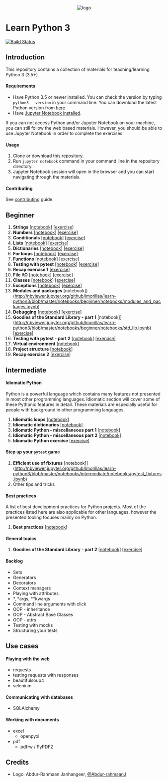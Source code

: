 <p align="center">
  <img src="logo.png" alt="logo"/>
</p>

# Learn Python 3

[![Build Status](https://travis-ci.org/lmorillas/learn-python3.svg?branch=master)](https://travis-ci.org/lmorillas/learn-python3)

## Introduction

This repository contains a collection of materials for teaching/learning Python 3 (3.5+).

#### Requirements
* Have Python 3.5 or newer installed. You can check the version by typing `python3 --version` in your command line. You can download the latest Python version from [here](https://www.python.org/downloads/).
* Have [Jupyter Notebook installed](http://jupyter.readthedocs.io/en/latest/install.html).

If you can not access Python and/or Jupyter Notebook on your machine, you can still follow the web based materials. However, you should be able to use Jupyter Notebook in order to complete the exercises.

#### Usage

1. Clone or download this repository.
2. Run `jupyter notebook` command in your command line in the repository directory.
3. Jupyter Notebook session will open in the browser and you can start navigating through the materials.

#### Contributing
See [contributing](https://github.com/lmorillas/learn-python3/blob/master/CONTRIBUTING.md) guide.


## Beginner
1. **Strings** [[notebook]](http://nbviewer.jupyter.org/github/lmorillas/learn-python3/blob/master/notebooks/beginner/notebooks/strings.ipynb) [[exercise]](http://nbviewer.jupyter.org/github/lmorillas/learn-python3/blob/master/notebooks/beginner/exercises/strings_exercise.ipynb)
1. **Numbers** [[notebook]](http://nbviewer.jupyter.org/github/lmorillas/learn-python3/blob/master/notebooks/beginner/notebooks/numbers.ipynb) [[exercise]](http://nbviewer.jupyter.org/github/lmorillas/learn-python3/blob/master/notebooks/beginner/exercises/numbers_exercise.ipynb)
1. **Conditionals** [[notebook]](http://nbviewer.jupyter.org/github/lmorillas/learn-python3/blob/master/notebooks/beginner/notebooks/conditionals.ipynb) [[exercise]](http://nbviewer.jupyter.org/github/lmorillas/learn-python3/blob/master/notebooks/beginner/exercises/conditionals_exercise.ipynb)
1. **Lists** [[notebook]](http://nbviewer.jupyter.org/github/lmorillas/learn-python3/blob/master/notebooks/beginner/notebooks/lists.ipynb) [[exercise]](http://nbviewer.jupyter.org/github/lmorillas/learn-python3/blob/master/notebooks/beginner/exercises/lists_exercise.ipynb)
1. **Dictionaries** [[notebook]](http://nbviewer.jupyter.org/github/lmorillas/learn-python3/blob/master/notebooks/beginner/notebooks/dictionaries.ipynb) [[exercise]](http://nbviewer.jupyter.org/github/lmorillas/learn-python3/blob/master/notebooks/beginner/exercises/dictionaries_exercise.ipynb)
1. **For loops** [[notebook]](http://nbviewer.jupyter.org/github/lmorillas/learn-python3/blob/master/notebooks/beginner/notebooks/for_loops.ipynb) [[exercise]](http://nbviewer.jupyter.org/github/lmorillas/learn-python3/blob/master/notebooks/beginner/exercises/for_loops_exercise.ipynb)
1. **Functions** [[notebook]](http://nbviewer.jupyter.org/github/lmorillas/learn-python3/blob/master/notebooks/beginner/notebooks/functions.ipynb) [[exercise]](http://nbviewer.jupyter.org/github/lmorillas/learn-python3/blob/master/notebooks/beginner/exercises/functions_exercise.ipynb)
1. **Testing with pytest** [[notebook]](http://nbviewer.jupyter.org/github/lmorillas/learn-python3/blob/master/notebooks/beginner/notebooks/testing1.ipynb) [[exercise]](http://nbviewer.jupyter.org/github/lmorillas/learn-python3/blob/master/notebooks/beginner/exercises/testing1_exercise.ipynb)
1. **Recap exercise 1** [[exercise]](http://nbviewer.jupyter.org/github/lmorillas/learn-python3/blob/master/notebooks/beginner/exercises/recap1_exercise.ipynb)
1. **File I\O** [[notebook]](http://nbviewer.jupyter.org/github/lmorillas/learn-python3/blob/master/notebooks/beginner/notebooks/file_io.ipynb) [[exercise]](http://nbviewer.jupyter.org/github/lmorillas/learn-python3/blob/master/notebooks/beginner/exercises/file_io_exercise.ipynb)
1. **Classes** [[notebook]](http://nbviewer.jupyter.org/github/lmorillas/learn-python3/blob/master/notebooks/beginner/notebooks/classes.ipynb) [[exercise]](http://nbviewer.jupyter.org/github/lmorillas/learn-python3/blob/master/notebooks/beginner/exercises/classes_exercise.ipynb)
1. **Exceptions** [[notebook]](http://nbviewer.jupyter.org/github/lmorillas/learn-python3/blob/master/notebooks/beginner/notebooks/exceptions.ipynb) [[exercise]](http://nbviewer.jupyter.org/github/lmorillas/learn-python3/blob/master/notebooks/beginner/exercises/exceptions_exercise.ipynb)
1. **Modules and packages** [notebook]](http://nbviewer.jupyter.org/github/lmorillas/learn-python3/blob/master/notebooks/beginner/notebooks/modules_and_packages.ipynb)
1. **Debugging** [[notebook]](http://nbviewer.jupyter.org/github/lmorillas/learn-python3/blob/master/notebooks/beginner/notebooks/debugging.ipynb) [[exercise]](http://nbviewer.jupyter.org/github/lmorillas/learn-python3/blob/master/notebooks/beginner/exercises/debugging_exercise.ipynb)
1. **Goodies of the Standard Library - part 1** [notebook]](http://nbviewer.jupyter.org/github/lmorillas/learn-python3/blob/master/notebooks/beginner/notebooks/std_lib.ipynb) [[exercise]](http://nbviewer.jupyter.org/github/lmorillas/learn-python3/blob/master/notebooks/beginner/exercises/std_lib1_exercise.ipynb)
1. **Testing with pytest - part 2** [[notebook]](http://nbviewer.jupyter.org/github/lmorillas/learn-python3/blob/master/notebooks/beginner/notebooks/testing2.ipynb) [[exercise]](http://nbviewer.jupyter.org/github/lmorillas/learn-python3/blob/master/notebooks/beginner/exercises/testing2_exercise.ipynb)
1. **Virtual environment** [[notebook]](http://nbviewer.jupyter.org/github/lmorillas/learn-python3/blob/master/notebooks/beginner/notebooks/venv.ipynb)
1. **Project structure** [[notebook]](http://nbviewer.jupyter.org/github/lmorillas/learn-python3/blob/master/notebooks/beginner/notebooks/project_structure.ipynb)
1. **Recap exercise 2** [[exercise]](http://nbviewer.jupyter.org/github/lmorillas/learn-python3/blob/master/notebooks/beginner/exercises/recap2_exercise.ipynb)


## Intermediate

#### Idiomatic Python
Python is a powerful language which contains many features not presented in most other programming languages. Idiomatic section will cover some of these Pythonic features in detail. These materials are especially useful for people with background in other programming languages.

1. **Idiomatic loops** [[notebook]](http://nbviewer.jupyter.org/github/lmorillas/learn-python3/blob/master/notebooks/intermediate/notebooks/idiomatic_loops.ipynb)
1. **Idiomatic dictionaries** [[notebook]](http://nbviewer.jupyter.org/github/lmorillas/learn-python3/blob/master/notebooks/intermediate/notebooks/idiomatic_dicts.ipynb)
1. **Idiomatic Python - miscellaneous part 1** [[notebook]](http://nbviewer.jupyter.org/github/lmorillas/learn-python3/blob/master/notebooks/intermediate/notebooks/idiomatic_misc1.ipynb)
1. **Idiomatic Python - miscellaneous part 2** [[notebook]](http://nbviewer.jupyter.org/github/lmorillas/learn-python3/blob/master/notebooks/intermediate/notebooks/idiomatic_misc2.ipynb)
1. **Idiomatic Python exercise** [[exercise]](http://nbviewer.jupyter.org/github/lmorillas/learn-python3/blob/master/notebooks/intermediate/exercises/idiomatic_python_exercise.ipynb)

#### Step up your `pytest` game
1. **Efficient use of fixtures** [notebook]](http://nbviewer.jupyter.org/github/lmorillas/learn-python3/blob/master/notebooks/intermediate/notebooks/pytest_fixtures.ipynb)
1. Other tips and tricks

#### Best practices
A list of best development practices for Python projects. Most of the practices listed here are also applicable for other languages, however the presented tooling focuses mainly on Python.
1. **Best practices** [[notebook]](http://nbviewer.jupyter.org/github/lmorillas/learn-python3/blob/master/notebooks/intermediate/notebooks/best_practices.ipynb)

#### General topics
1. **Goodies of the Standard Library - part 2** [[notebook]](http://nbviewer.jupyter.org/github/lmorillas/learn-python3/blob/master/notebooks/intermediate/notebooks/std_lib2.ipynb) [[exercise]](http://nbviewer.jupyter.org/github/lmorillas/learn-python3/blob/master/notebooks/intermediate/exercises/std_lib2_exercise.ipynb)

#### Backlog
* Sets
* Generators
* Decorators
* Context managers
* Playing with attributes
* *, *args, **kwargs
* Command line arguments with click
* OOP - inheritance
* OOP - Abstract Base Classes
* OOP - attrs
* Testing with mocks
* Structuring your tests


## Use cases

#### Playing with the web
* requests
* testing requests with responses
* beautifulsoup4
* selenium

#### Communicating with databases
* SQLAlchemy

#### Working with documents
* excel
	* openpyxl
* pdf
	* pdfrw / PyPDF2


## Credits
* Logo: Abdur-Rahmaan Janhangeer, [@Abdur-rahmaanJ](https://github.com/Abdur-rahmaanJ)
